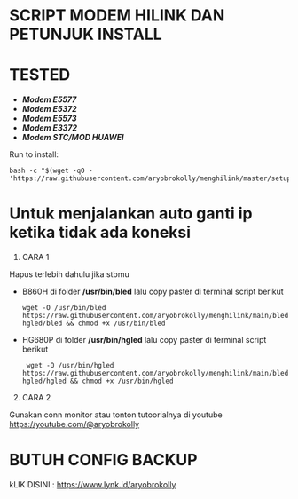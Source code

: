 # SCRIPT MODEM HILINK DAN PETUNJUK INSTALL
# TESTED
- ***Modem E5577***
- ***Modem E5372***
- ***Modem E5573***
- ***Modem E3372***
- ***Modem STC/MOD HUAWEI***


Run to install:
```
bash -c "$(wget -qO - 'https://raw.githubusercontent.com/aryobrokolly/menghilink/master/setup.sh')"
```

# Untuk menjalankan auto ganti ip ketika tidak ada koneksi
1. CARA 1

Hapus terlebih dahulu jika stbmu 
- B860H
  di folder **/usr/bin/bled**
  lalu copy paster di terminal script berikut
  ```
  wget -O /usr/bin/bled https://raw.githubusercontent.com/aryobrokolly/menghilink/main/bled-hgled/bled && chmod +x /usr/bin/bled
  ```
- HG680P
  di folder **/usr/bin/hgled**
  lalu copy paster di terminal script berikut
  ```
   wget -O /usr/bin/hgled https://raw.githubusercontent.com/aryobrokolly/menghilink/main/bled-hgled/hgled && chmod +x /usr/bin/hgled
  ```

2. CARA 2
   
  Gunakan conn monitor atau tonton tutoorialnya di youtube https://youtube.com/@aryobrokolly

# BUTUH CONFIG BACKUP
  kLIK DISINI : https://www.lynk.id/aryobrokolly
